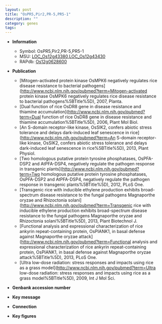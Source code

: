 ```yaml
---
layout: post
title: "OsPR5,Pir2,PR-5,PR5-1"
description: ""
category: genes
tags: 
---
```


* **Information**  
    + Symbol: OsPR5,Pir2,PR-5,PR5-1  
    + MSU: [LOC_Os12g43380](http://rice.plantbiology.msu.edu/cgi-bin/ORF_infopage.cgi?orf=LOC_Os12g43380),[LOC_Os12g43430](http://rice.plantbiology.msu.edu/cgi-bin/ORF_infopage.cgi?orf=LOC_Os12g43430)  
    + RAPdb: [Os12g0628600](http://rapdb.dna.affrc.go.jp/viewer/gbrowse_details/irgsp1?name=Os12g0628600)  

* **Publication**  
    + [Mitogen-activated protein kinase OsMPK6 negatively regulates rice disease resistance to bacterial pathogens](http://www.ncbi.nlm.nih.gov/pubmed?term=Mitogen-activated protein kinase OsMPK6 negatively regulates rice disease resistance to bacterial pathogens%5BTitle%5D), 2007, Planta.
    + [Dual function of rice OsDR8 gene in disease resistance and thiamine accumulation](http://www.ncbi.nlm.nih.gov/pubmed?term=Dual function of rice OsDR8 gene in disease resistance and thiamine accumulation%5BTitle%5D), 2006, Plant Mol Biol.
    + [An S-domain receptor-like kinase, OsSIK2, confers abiotic stress tolerance and delays dark-induced leaf senescence in rice](http://www.ncbi.nlm.nih.gov/pubmed?term=An S-domain receptor-like kinase, OsSIK2, confers abiotic stress tolerance and delays dark-induced leaf senescence in rice%5BTitle%5D), 2013, Plant Physiol.
    + [Two homologous putative protein tyrosine phosphatases, OsPFA-DSP2 and AtPFA-DSP4, negatively regulate the pathogen response in transgenic plants](http://www.ncbi.nlm.nih.gov/pubmed?term=Two homologous putative protein tyrosine phosphatases, OsPFA-DSP2 and AtPFA-DSP4, negatively regulate the pathogen response in transgenic plants%5BTitle%5D), 2012, PLoS One.
    + [Transgenic rice with inducible ethylene production exhibits broad-spectrum disease resistance to the fungal pathogens Magnaporthe oryzae and Rhizoctonia solani](http://www.ncbi.nlm.nih.gov/pubmed?term=Transgenic rice with inducible ethylene production exhibits broad-spectrum disease resistance to the fungal pathogens Magnaporthe oryzae and Rhizoctonia solani%5BTitle%5D), 2013, Plant Biotechnol J.
    + [Functional analysis and expressional characterization of rice ankyrin repeat-containing protein, OsPIANK1, in basal defense against Magnaporthe oryzae attack](http://www.ncbi.nlm.nih.gov/pubmed?term=Functional analysis and expressional characterization of rice ankyrin repeat-containing protein, OsPIANK1, in basal defense against Magnaporthe oryzae attack%5BTitle%5D), 2013, PLoS One.
    + [Ultra low-dose radiation: stress responses and impacts using rice as a grass model](http://www.ncbi.nlm.nih.gov/pubmed?term=Ultra low-dose radiation: stress responses and impacts using rice as a grass model%5BTitle%5D), 2009, Int J Mol Sci.

* **Genbank accession number**  

* **Key message**  

* **Connection**  

* **Key figures**  


